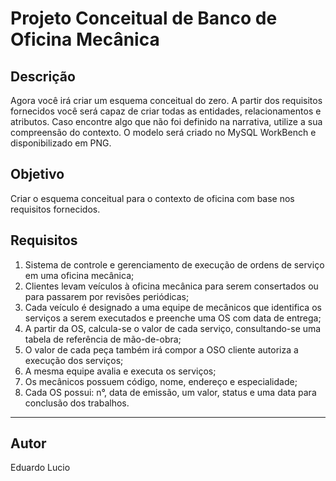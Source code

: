 # Projeto Conceitual de Banco de Oficina Mecânica


## Descrição
Agora você irá criar um esquema conceitual do zero. A partir dos requisitos fornecidos você será capaz de criar todas as entidades, relacionamentos e atributos. Caso encontre algo que não foi definido na narrativa, utilize a sua compreensão do contexto.
O modelo será criado no MySQL WorkBench e disponibilizado em PNG.

## Objetivo
Criar o esquema conceitual para o contexto de oficina com base nos requisitos fornecidos.

## Requisitos
1) Sistema de controle e gerenciamento de execução de ordens de serviço em uma oficina mecânica;
2) Clientes levam veículos à oficina mecânica para serem consertados ou para passarem por revisões  periódicas;
3) Cada veículo é designado a uma equipe de mecânicos que identifica os serviços a serem executados e preenche uma OS com data de entrega;
4) A partir da OS, calcula-se o valor de cada serviço, consultando-se uma tabela de referência de mão-de-obra;
5) O valor de cada peça também irá compor a OSO cliente autoriza a execução dos serviços;
6) A mesma equipe avalia e executa os serviços;
7) Os mecânicos possuem código, nome, endereço e especialidade;
8) Cada OS possui: n°, data de emissão, um valor, status e uma data para conclusão dos trabalhos.

---

## Autor
Eduardo Lucio
